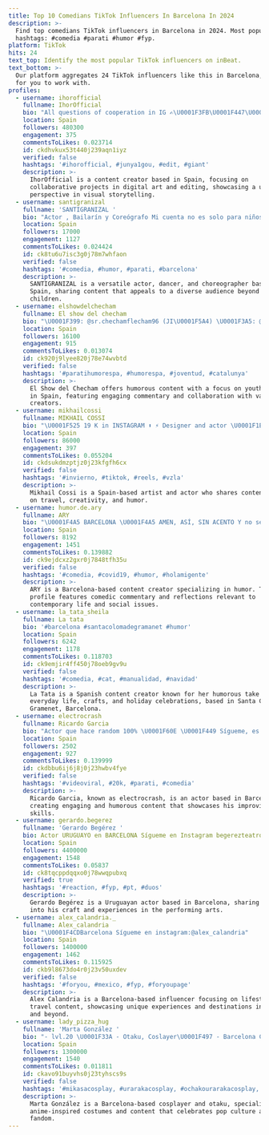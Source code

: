```yaml
---
title: Top 10 Comedians TikTok Influencers In Barcelona In 2024
description: >-
  Find top comedians TikTok influencers in Barcelona in 2024. Most popular
  hashtags: #comedia #parati #humor #fyp.
platform: TikTok
hits: 24
text_top: Identify the most popular TikTok influencers on inBeat.
text_bottom: >-
  Our platform aggregates 24 TikTok influencers like this in Barcelona, Spain
  for you to work with.
profiles:
  - username: ihorofficial
    fullname: IhorOfficial
    bio: "All questions of cooperation in IG ✍\U0001F3FB\U0001F447\U0001F3FB"
    location: Spain
    followers: 480300
    engagement: 375
    commentsToLikes: 0.023714
    id: ckdhvkux53t440j239aqn1iyz
    verified: false
    hashtags: '#ihorofficial, #junya1gou, #edit, #giant'
    description: >-
      IhorOfficial is a content creator based in Spain, focusing on
      collaborative projects in digital art and editing, showcasing a unique
      perspective in visual storytelling.
  - username: santigranizal
    fullname: 'SANTIGRANIZAL '
    bio: "Actor , Bailarín y Coreógrafo Mi cuenta no es solo para niños \U0001F448\U0001F3FB"
    location: Spain
    followers: 17000
    engagement: 1127
    commentsToLikes: 0.024424
    id: ck8tu6u7isc3g0j78m7whfaon
    verified: false
    hashtags: '#comedia, #humor, #parati, #barcelona'
    description: >-
      SANTIGRANIZAL is a versatile actor, dancer, and choreographer based in
      Spain, sharing content that appeals to a diverse audience beyond just
      children.
  - username: elshowdelchecham
    fullname: El show del checham
    bio: "\U0001F399: @sr.chechamflecham96 (JI\U0001F5A4) \U0001F3A5: @robertperet94 / @le_georgeedj"
    location: Spain
    followers: 16100
    engagement: 915
    commentsToLikes: 0.013074
    id: ck920j9lyee820j78e74wvbtd
    verified: false
    hashtags: '#paratihumorespa, #humorespa, #joventud, #catalunya'
    description: >-
      El Show del Checham offers humorous content with a focus on youth culture
      in Spain, featuring engaging commentary and collaboration with various
      creators.
  - username: mikhailcossi
    fullname: MIKHAIL COSSI
    bio: "\U0001F525 19 K in INSTAGRAM ⬆️ ⚡️ Designer and actor \U0001F1EA\U0001F1FA Madrid | Barcelona ✉️ Direct"
    location: Spain
    followers: 86000
    engagement: 397
    commentsToLikes: 0.055204
    id: ckdsukdmzptjz0j23kfgfh6cx
    verified: false
    hashtags: '#invierno, #tiktok, #reels, #vzla'
    description: >-
      Mikhail Cossi is a Spain-based artist and actor who shares content focused
      on travel, creativity, and humor.
  - username: humor.de.ary
    fullname: ARY
    bio: "\U0001F4A5 BARCELONA \U0001F4A5 AMEN, ASÍ, SIN ACENTO Y no se olvide del humor"
    location: Spain
    followers: 8192
    engagement: 1451
    commentsToLikes: 0.139882
    id: ck9ejdcxz2gxr0j7848tfh35u
    verified: false
    hashtags: '#comedia, #covid19, #humor, #holamigente'
    description: >-
      ARY is a Barcelona-based content creator specializing in humor. Their
      profile features comedic commentary and reflections relevant to
      contemporary life and social issues.
  - username: la_tata_sheila
    fullname: La tata
    bio: '#barcelona #santacolomadegramanet #humor'
    location: Spain
    followers: 6242
    engagement: 1178
    commentsToLikes: 0.118703
    id: ck9emjir4ff450j78oeb9gv9u
    verified: false
    hashtags: '#comedia, #cat, #manualidad, #navidad'
    description: >-
      La Tata is a Spanish content creator known for her humorous take on
      everyday life, crafts, and holiday celebrations, based in Santa Coloma de
      Gramenet, Barcelona.
  - username: electrocrash
    fullname: Ricardo Garcia
    bio: "Actor que hace random 100% \U0001F60E \U0001F449 Sígueme, es Gratis \U0001F609 \U0001F4CDBarcelona \U0001F1EA\U0001F1E6"
    location: Spain
    followers: 2502
    engagement: 927
    commentsToLikes: 0.139999
    id: ckdbbu6ij6j8j0j23hwbv4fye
    verified: false
    hashtags: '#videoviral, #20k, #parati, #comedia'
    description: >-
      Ricardo Garcia, known as electrocrash, is an actor based in Barcelona,
      creating engaging and humorous content that showcases his improvisational
      skills.
  - username: gerardo.begerez
    fullname: 'Gerardo Begérez '
    bio: Actor URUGUAYO en BARCELONA Sígueme en Instagram begerezteatro@gmail
    location: Spain
    followers: 4400000
    engagement: 1548
    commentsToLikes: 0.05837
    id: ck8tqcppdqqxo0j78wwqpubxq
    verified: true
    hashtags: '#reaction, #fyp, #pt, #duos'
    description: >-
      Gerardo Begérez is a Uruguayan actor based in Barcelona, sharing insights
      into his craft and experiences in the performing arts.
  - username: alex_calandria._
    fullname: Alex_calandria
    bio: "\U0001F4CDBarcelona Sígueme en instagram:@alex_calandria"
    location: Spain
    followers: 1400000
    engagement: 1462
    commentsToLikes: 0.115925
    id: ckb9l8673do4r0j23v50uxdev
    verified: false
    hashtags: '#foryou, #mexico, #fyp, #foryoupage'
    description: >-
      Alex Calandria is a Barcelona-based influencer focusing on lifestyle and
      travel content, showcasing unique experiences and destinations in Spain
      and beyond.
  - username: lady_pizza_hug
    fullname: 'Marta González '
    bio: "- lvl.20 \U0001F33A - Otaku, Coslayer\U0001F497 - Barcelona City representado"
    location: Spain
    followers: 1300000
    engagement: 1540
    commentsToLikes: 0.011811
    id: ckavo91buyvhs0j23tyhscs9s
    verified: false
    hashtags: '#mikasacosplay, #urarakacosplay, #ochakourarakacosplay, #froppy'
    description: >-
      Marta González is a Barcelona-based cosplayer and otaku, specializing in
      anime-inspired costumes and content that celebrates pop culture and
      fandom.
---
```


